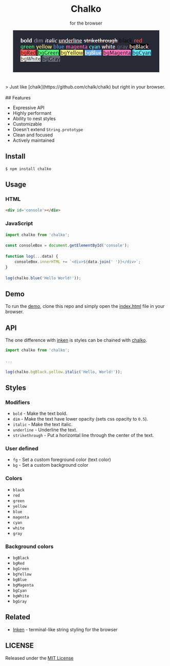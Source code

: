 <div align='center'>
<h1>Chalko</h1>
<p>for the browser</p>
<img src="./media/screenshot.png" alt="">
</div>
<br/>
<br/>
> Just like [chalk](https://github.com/chalk/chalk) but right in your browser.
<br/>
<br/>
## Features

- Expressive API
- Highly performant
- Ability to nest styles
- Customizable
- Doesn't extend `String.prototype`
- Clean and focused
- Actively maintained

## Install

```console
$ npm install chalko
```

## Usage

### HTML

```html
<div id='console'></div>
```

### JavaScript

```js
import chalko from 'chalko';

const consoleBox = document.getElementById('console');

function log(...data) {
    consoleBox.innerHTML += `<div>${data.join(' ')}</div>`;
}

log(chalko.blue('Hello World!'));
```

## Demo

To run the [demo](https://github.com/henryhale/chalko/blob/master/demo), clone this repo and simply open the [index.html](https://github.com/henryhale/chalko/blob/master/demo/index.html) file in your browser.

## API

The one difference with [inken](https://github.com/henryhale/inken) is styles can be chained with [chalko](https://github.com/henryhale/chalko).

```js
import chalko from 'chalko';

...

log(chalko.bgBlack.yellow.italic('Hello, World!'));
```

## Styles

### Modifiers

- `bold` - Make the text bold.
- `dim` - Make the text have lower opacity (sets css opacity to `0.5`).
- `italic` - Make the text italic.
- `underline` - Underline the text.
- `strikethrough` - Put a horizontal line through the center of the text.

### User defined

- `fg` - Set a custom foreground color (text color)
- `bg` - Set a custom background color

### Colors

- `black`
- `red`
- `green`
- `yellow`
- `blue`
- `magenta`
- `cyan`
- `white`
- `gray`

### Background colors

- `bgBlack`
- `bgRed`
- `bgGreen`
- `bgYellow`
- `bgBlue`
- `bgMagenta`
- `bgCyan`
- `bgWhite`
- `bgGray`

## Related

- [Inken](https://github.com/henryhale/inken) - terminal-like string styling for the browser

## LICENSE

Released under the [MIT License](https://github.com/henryhale/chalko/blob/master/LICENSE)
